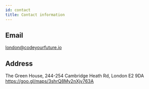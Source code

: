 ```yaml
---
id: contact
title: Contact information
---
```


## Email
london@codeyourfuture.io

## Address
The Green House, 244-254 Cambridge Heath Rd, London E2 9DA
https://goo.gl/maps/3shrQ8My2nXjv763A
